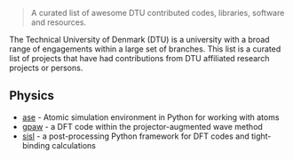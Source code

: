 > A curated list of awesome DTU contributed codes, libraries, software and resources.

The Technical University of Denmark (DTU) is a university with a broad range of engagements within
a large set of branches. This list is a curated list of projects that have had contributions
from DTU affiliated research projects or persons.


## Physics

- [ase](https://gitlab.com/ase/ase) - Atomic simulation environment in Python for working with atoms
- [gpaw](https://gitlab.com/gpaw/gpaw) - a DFT code within the projector-augmented wave method
- [sisl](https://github.com/zerothi/sisl) - a post-processing Python framework for DFT codes and tight-binding calculations


